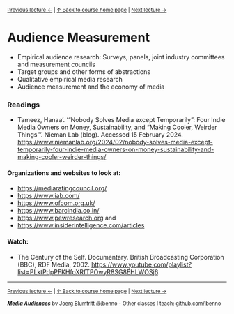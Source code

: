 <sup>[Previous lecture &larr;](/files/01.md) | [&uarr; Back to course home page](/README.md) | [Next lecture &rarr;](/files/03.md)</sup>  

# Audience Measurement

- Empirical audience research: Surveys, panels, joint industry committees and measurement councils
- Target groups and other forms of abstractions
- Qualitative empirical media research
- Audience measurement and the economy of media

### Readings

- Tameez, Hanaa’. ‘“Nobody Solves Media except Temporarily”: Four Indie Media Owners on Money, Sustainability, and “Making Cooler, Weirder Things”’. Nieman Lab (blog). Accessed 15 February 2024. https://www.niemanlab.org/2024/02/nobody-solves-media-except-temporarily-four-indie-media-owners-on-money-sustainability-and-making-cooler-weirder-things/

#### Organizations and websites to look at:

- https://mediaratingcouncil.org/
- https://www.iab.com/
- https://www.ofcom.org.uk/
- https://www.barcindia.co.in/
- https://www.pewresearch.org and
- https://www.insiderintelligence.com/articles

#### Watch:
- The Century of the Self. Documentary. British Broadcasting Corporation (BBC), RDF Media, 2002. https://www.youtube.com/playlist?list=PLktPdpPFKHfoXRfTPOwyR8SG8EHLWOSj6.

***
<sup>[Previous lecture &larr;](/files/01.md) | [&uarr; Back to course home page](/README.md) | [Next lecture &rarr;](/files/03.md)</sup>  
  
<sup>***[Media Audiences](/README.md)*** by [Joerg Blumtritt](https://jbenno.net) [@jbenno](https://twitter.com/jbenno) - Other classes I teach: [github.com/jbenno](https://github.com/jbenno/teaching/blob/master/README.md)</sup>

